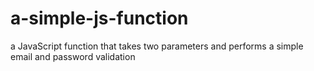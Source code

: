 # a-simple-js-function
a JavaScript function that takes two parameters and performs a simple email and password validation
